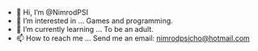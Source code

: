 - 👋 Hi, I’m @NimrodPSI
- 👀 I’m interested in ...
Games and programming.
- 🌱 I’m currently learning ...
To be an adult.
- 📫 How to reach me ...
Send me an email: nimrodpsicho@hotmail.com

<!---
NimrodPSI/NimrodPSI is a ✨ special ✨ repository because its `README.md` (this file) appears on your GitHub profile.
You can click the Preview link to take a look at your changes.
--->
